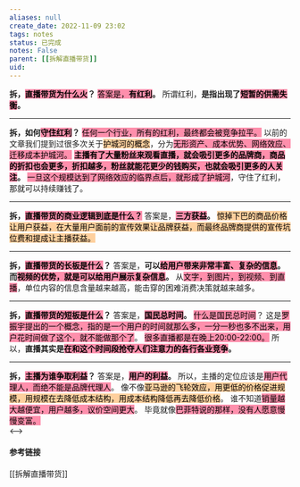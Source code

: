 ```yaml
---
aliases: null
create_date: 2022-11-09 23:02
tags: notes
status: 已完成
notes: False
parent: [[拆解直播带货]]
uid: 
---
```


**拆，<mark style="background: #FF5582A6;">直播带货为什么火</mark>？**
<mark style="background: #FF5582A6;">答案是，**有红利</mark>。**
所谓红利，**是指出现了<mark style="background: #FF5582A6;">短暂的供需失衡</mark>。**

---

**拆，如何<mark style="background: #FF5582A6;">守住红利</mark>？**
<mark style="background: #FF5582A6;">任何一个行业，所有的红利，最终都会被竞争拉平。</mark>
以前的文章我们提到过很多次关于<mark style="background: #FFB86CA6;">护城河的概念</mark>，分为<mark style="background: #FF5582A6;">无形资产、成本优势、网络效应、迁移成本护城河。</mark>
**<mark style="background: #FF5582A6;">主播有了大量粉丝来观看直播，就会吸引更多的品牌商，商品的折扣也会更多，折扣越多，粉丝就能花更少的钱购买，也就会吸引更多的人关注</mark>。**
<mark style="background: #FF5582A6;">一旦这个规模达到了网络效应的临界点后，就形成了护城河</mark>，守住了红利，那就可以持续赚钱了。

---

**拆，<mark style="background: #FF5582A6;">直播带货的商业逻辑到底是什么？</mark>**
答案是，**<mark style="background: #FF5582A6;">三方获益</mark>。**
<mark style="background: #FFB86CA6;">惊掉下巴的商品价格让用户获益，在大量用户面前的宣传效果让品牌获益，而最终品牌商提供的宣传坑位费和提成让主播获益。</mark>

---

**拆，<mark style="background: #FF5582A6;">直播带货的长板是什么</mark>？**
答案是，**可以<mark style="background: #FF5582A6;">给用户带来非常丰富、复杂的信息</mark>。**
**而<mark style="background: #FF5582A6;">视频的优势，就是可以给用户展示复杂信息</mark>。**
从<mark style="background: #FF5582A6;">文字，到图片，到视频、到直播</mark>，单位内容的信息含量越来越高，能击穿的困难消费决策就越来越多。

---

**拆，<mark style="background: #FF5582A6;">直播带货的短板是什么</mark>？**
答案是，**<mark style="background: #FF5582A6;">国民总时间</mark>。**
<mark style="background: #FF5582A6;">什么是国民总时间</mark>？
这是<mark style="background: #FF5582A6;">罗振宇提出的一个概念，指的是一个用户的时间就那么多，一分一秒也多不出来，用户花时间做了这个，就不能做那个了</mark>。
<mark style="background: #FF5582A6;">很多直播都是在晚上20:00-22:00。</mark>
所以，**直播其实是<mark style="background: #FF5582A6;">在和这个时间段抢夺人们注意力的各行各业竞争</mark>。**

---

**拆，<mark style="background: #FF5582A6;">主播为谁争取利益</mark>？**
答案是，**<mark style="background: #FF5582A6;">用户的利益</mark>。**
所以，主播的定位应该是<mark style="background: #FF5582A6;">用户代理人，而绝不能是品牌代理人</mark>。
像不像<mark style="background: #FFB86CA6;">亚马逊的飞轮效应，用更低的价格促进规模，用规模在去降低成本结构，用成本结构降低再去降低价格</mark>。
谁不知道<mark style="background: #FF5582A6;">销量越大越便宜，用户越多，议价空间更大</mark>。
毕竟就像<mark style="background: #FF5582A6;">巴菲特说的那样，没有人愿意慢慢变富。</mark>  
<-->
#### 参考链接

[[拆解直播带货]]